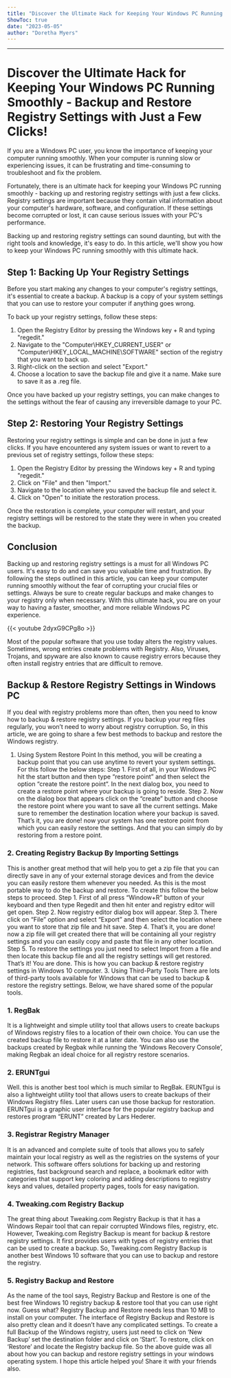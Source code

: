 ```yaml
---
title: "Discover the Ultimate Hack for Keeping Your Windows PC Running Smoothly - Backup and Restore Registry Settings with Just a Few Clicks!"
ShowToc: true 
date: "2023-05-05"
author: "Doretha Myers"
---
```

*****
# Discover the Ultimate Hack for Keeping Your Windows PC Running Smoothly - Backup and Restore Registry Settings with Just a Few Clicks!

If you are a Windows PC user, you know the importance of keeping your computer running smoothly. When your computer is running slow or experiencing issues, it can be frustrating and time-consuming to troubleshoot and fix the problem.

Fortunately, there is an ultimate hack for keeping your Windows PC running smoothly - backing up and restoring registry settings with just a few clicks. Registry settings are important because they contain vital information about your computer's hardware, software, and configuration. If these settings become corrupted or lost, it can cause serious issues with your PC's performance.

Backing up and restoring registry settings can sound daunting, but with the right tools and knowledge, it's easy to do. In this article, we'll show you how to keep your Windows PC running smoothly with this ultimate hack.

## Step 1: Backing Up Your Registry Settings

Before you start making any changes to your computer's registry settings, it's essential to create a backup. A backup is a copy of your system settings that you can use to restore your computer if anything goes wrong.

To back up your registry settings, follow these steps:

1. Open the Registry Editor by pressing the Windows key + R and typing "regedit."
2. Navigate to the "Computer\HKEY_CURRENT_USER\" or "Computer\HKEY_LOCAL_MACHINE\SOFTWARE\" section of the registry that you want to back up.
3. Right-click on the section and select "Export."
4. Choose a location to save the backup file and give it a name. Make sure to save it as a .reg file.

Once you have backed up your registry settings, you can make changes to the settings without the fear of causing any irreversible damage to your PC.

## Step 2: Restoring Your Registry Settings

Restoring your registry settings is simple and can be done in just a few clicks. If you have encountered any system issues or want to revert to a previous set of registry settings, follow these steps:

1. Open the Registry Editor by pressing the Windows key + R and typing "regedit."
2. Click on "File" and then "Import."
3. Navigate to the location where you saved the backup file and select it.
4. Click on "Open" to initiate the restoration process.

Once the restoration is complete, your computer will restart, and your registry settings will be restored to the state they were in when you created the backup.

## Conclusion

Backing up and restoring registry settings is a must for all Windows PC users. It's easy to do and can save you valuable time and frustration. By following the steps outlined in this article, you can keep your computer running smoothly without the fear of corrupting your crucial files or settings. Always be sure to create regular backups and make changes to your registry only when necessary. With this ultimate hack, you are on your way to having a faster, smoother, and more reliable Windows PC experience.

{{< youtube 2dyxG9CPg8o >}} 



Most of the popular software that you use today alters the registry values. Sometimes, wrong entries create problems with Registry. Also, Viruses, Trojans, and spyware are also known to cause registry errors because they often install registry entries that are difficult to remove.

 
## Backup & Restore Registry Settings in Windows PC


If you deal with registry problems more than often, then you need to know how to backup & restore registry settings. If you backup your reg files regularly, you won’t need to worry about registry corruption. So, in this article, we are going to share a few best methods to backup and restore the Windows registry.
1. Using System Restore Point
In this method, you will be creating a backup point that you can use anytime to revert your system settings. For this follow the below steps:
Step 1. First of all, in your Windows PC hit the start button and then type “restore point” and then select the option “create the restore point“. In the next dialog box, you need to create a restore point where your backup is going to reside.
Step 2. Now on the dialog box that appears click on the “create” button and choose the restore point where you want to save all the current settings. Make sure to remember the destination location where your backup is saved.
That’s it, you are done! now your system has one restore point from which you can easily restore the settings. And that you can simply do by restoring from a restore point.

 
### 2. Creating Registry Backup By Importing Settings


This is another great method that will help you to get a zip file that you can directly save in any of your external storage devices and from the device you can easily restore them whenever you needed. As this is the most portable way to do the backup and restore. To create this follow the below steps to proceed.
Step 1. First of all press “Window+R” button of your keyboard and then type Regedit and then hit enter and registry editor will get open.
Step 2. Now registry editor dialog box will appear.
Step 3. There click on “File” option and select “Export” and then select the location where you want to store that zip file and hit save.
Step 4. That’s it, you are done! now a zip file will get created there that will be containing all your registry settings and you can easily copy and paste that file in any other location.
Step 5. To restore the settings you just need to select Import from a file and then locate this backup file and all the registry settings will get restored.
That’s it! You are done. This is how you can backup & restore registry settings in Windows 10 computer.
3. Using Third-Party Tools
There are lots of third-party tools available for Windows that can be used to backup & restore the registry settings. Below, we have shared some of the popular tools.

 
### 1. RegBak


It is a lightweight and simple utility tool that allows users to create backups of Windows registry files to a location of their own choice. You can use the created backup file to restore it at a later date. You can also use the backups created by Regbak while running the ‘Windows Recovery Console’, making Regbak an ideal choice for all registry restore scenarios.

 
### 2. ERUNTgui


Well. this is another best tool which is much similar to RegBak. ERUNTgui is also a lightweight utility tool that allows users to create backups of their Windows Registry files. Later users can use those backup for restoration. ERUNTgui is a graphic user interface for the popular registry backup and restores program “ERUNT” created by Lars Hederer.

 
### 3. Registrar Registry Manager


It is an advanced and complete suite of tools that allows you to safely maintain your local registry as well as the registries on the systems of your network. This software offers solutions for backing up and restoring registries, fast background search and replace, a bookmark editor with categories that support key coloring and adding descriptions to registry keys and values, detailed property pages, tools for easy navigation.

 
### 4. Tweaking.com Registry Backup


The great thing about Tweaking.com Registry Backup is that it has a Windows Repair tool that can repair corrupted Windows files, registry, etc. However, Tweaking.com Registry Backup is meant for backup & restore registry settings. It first provides users with types of registry entries that can be used to create a backup. So, Tweaking.com Registry Backup is another best Windows 10 software that you can use to backup and restore the registry.

 
### 5. Registry Backup and Restore


As the name of the tool says, Registry Backup and Restore is one of the best free Windows 10 registry backup & restore tool that you can use right now. Guess what? Registry Backup and Restore needs less than 10 MB to install on your computer. The interface of Registry Backup and Restore is also pretty clean and it doesn’t have any complicated settings. To create a full Backup of the Windows registry, users just need to click on ‘New Backup’ set the destination folder and click on ‘Start’. To restore, click on ‘Restore’ and locate the Registry backup file.
So the above guide was all about how you can backup and restore registry settings in your windows operating system. I hope this article helped you! Share it with your friends also.




